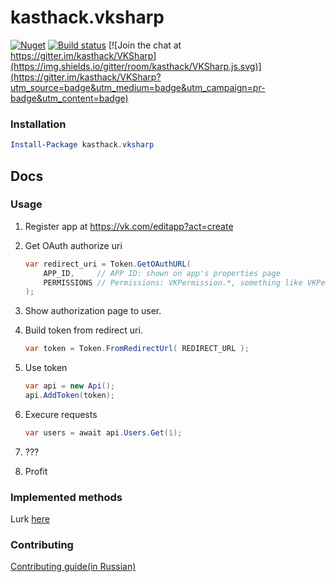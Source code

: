 # kasthack.vksharp


[![Nuget](https://img.shields.io/nuget/v/kasthack.vksharp.svg)](https://www.nuget.org/packages/kasthack.vksharp/)
[![Build status](https://img.shields.io/appveyor/ci/kasthack/vksharp.svg)](https://ci.appveyor.com/project/kasthack/vksharp)
[![Join the chat at https://gitter.im/kasthack/VKSharp](https://img.shields.io/gitter/room/kasthack/VKSharp.js.svg)](https://gitter.im/kasthack/VKSharp?utm_source=badge&utm_medium=badge&utm_campaign=pr-badge&utm_content=badge)


### Installation
```PowerShell
Install-Package kasthack.vksharp
```

## Docs

### Usage

1. Register app at https://vk.com/editapp?act=create

2. Get OAuth authorize uri

    ```C#
    var redirect_uri = Token.GetOAuthURL(
        APP_ID,     // APP ID: shown on app's properties page
        PERMISSIONS // Permissions: VKPermission.*, something like VKPermission.Offline | VKPermission.Photos
    );
    ```

3. Show authorization page to user.

4. Build token from redirect uri.

    ```C#
    var token = Token.FromRedirectUrl( REDIRECT_URL );
    ```

5. Use token 

    ```C#
    var api = new Api();
    api.AddToken(token);
    ```

6. Execure requests
    ```C#
    var users = await api.Users.Get(1);
    ```
7. ???
8. Profit

### Implemented methods
Lurk [here](Sources/kasthack.vksharp/Shared/Generated/ImplementedMethods.md)
### Contributing
[Contributing guide(in Russian)](Contributing.ru.md)
